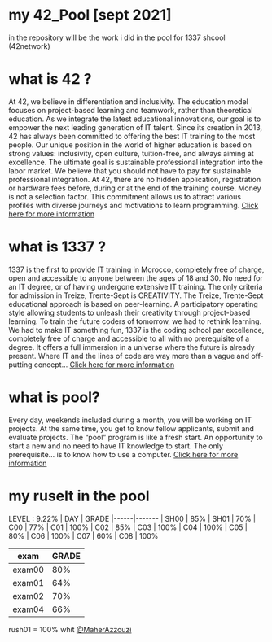 # my 42_Pool [sept 2021]
in the repository will be the work i did in the pool for 1337 shcool (42network)

# what is 42 ?
At 42, we believe in differentiation and inclusivity. The education model focuses on project-based learning and teamwork, rather than theoretical education. As we integrate the latest educational innovations, our goal is to empower the next leading generation of IT talent.
Since its creation in 2013, 42 has always been committed to offering the best IT training to the most people. Our unique position in the world of higher education is based on strong values: inclusivity, open culture, tuition-free, and always aiming at excellence. The ultimate goal is sustainable professional integration into the labor market.
We believe that you should not have to pay for sustainable professional integration. At 42, there are no hidden application, registration or hardware fees before, during or at the end of the training course. Money is not a selection factor. This commitment allows us to attract various profiles with diverse journeys and motivations to learn programming.
[Click here for more information](https://42.fr/en/homepage/)
# what is 1337 ?
1337 is the first to provide IT training in Morocco, completely free of charge, open and accessible to anyone between the ages of 18 and 30. No need for an IT degree, or of having undergone extensive IT training. The only criteria for admission in Treize, Trente-Sept is CREATIVITY.
The Treize, Trente-Sept educational approach is based on peer-learning. A participatory operating style allowing students to unleash their creativity through project-based learning. To train the future coders of tomorrow, we had to rethink learning. We had to make IT something fun,
1337 is the coding school par excellence, completely free of charge and accessible to all with no prerequisite of a degree. It offers a full immersion in a universe where the future is already present. Where IT and the lines of code are way more than a vague and off-putting concept…
[Click here for more information](https://www.1337.ma/en/)
# what is pool?
Every day, weekends included during a month, you will be working on IT projects.
At the same time, you get to know fellow applicants, submit and evaluate projects.
The “pool” program is like a fresh start.
An opportunity to start a new and no need to have IT knowledge to start.
The only prerequisite… is to know how to use a computer.
[Click here for more information](https://www.1337.ma/en/the-pool)
# my ruselt in the pool
LEVEL : 9.22%
| DAY  | GRADE
|------|-------
| SH00 | 85%
| SH01 | 70%
| C00  | 77%
| C01  | 100%
| C02  | 85%
| C03  | 100%
| C04  | 100%
| C05  | 80%
| C06  | 100%
| C07  | 60%
| C08  | 100%

| exam   | GRADE
|--------|-------
| exam00 | 80%
| exam01 | 64%
| exam02 | 70%
| exam04 | 66%

rush01 = 100% whit [@MaherAzzouzi](https://github.com/MaherAzzouzi)
